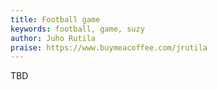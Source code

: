 ```yaml
---
title: Football game
keywords: football, game, suzy
author: Juho Rutila
praise: https://www.buymeacoffee.com/jrutila
---
```


TBD
